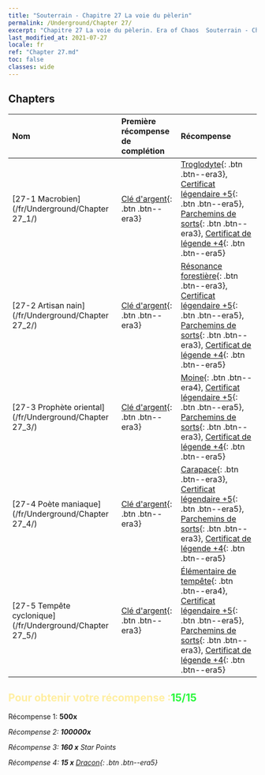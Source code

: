 ```yaml
---
title: "Souterrain - Chapitre 27 La voie du pèlerin"
permalink: /Underground/Chapter 27/
excerpt: "Chapitre 27 La voie du pèlerin. Era of Chaos  Souterrain - Chapitre 27. La voie du pèlerin"
last_modified_at: 2021-07-27
locale: fr
ref: "Chapter 27.md"
toc: false
classes: wide
---
```


## Chapters

  | Nom |  Première récompense de complétion | Récompense |
  |:------------|:------------|:------------| 
  | [27-1 Macrobien](/fr/Underground/Chapter 27_1/) | [Clé d'argent](/ItemsFR/con_693/){: .btn .btn--era3} | [Troglodyte](/ItemsFR/unt_244/){: .btn .btn--era3}, [Certificat légendaire +5](/ItemsFR/mat_102/){: .btn .btn--era5}, [Parchemins de sorts](/ItemsFR/con_694/){: .btn .btn--era3}, [Certificat de légende +4](/ItemsFR/mat_95/){: .btn .btn--era5} |
  | [27-2 Artisan nain](/fr/Underground/Chapter 27_2/) | [Clé d'argent](/ItemsFR/con_693/){: .btn .btn--era3} | [Résonance forestière](/ItemsFR/her_465/){: .btn .btn--era3}, [Certificat légendaire +5](/ItemsFR/mat_102/){: .btn .btn--era5}, [Parchemins de sorts](/ItemsFR/con_694/){: .btn .btn--era3}, [Certificat de légende +4](/ItemsFR/mat_95/){: .btn .btn--era5} |
  | [27-3 Prophète oriental](/fr/Underground/Chapter 27_3/) | [Clé d'argent](/ItemsFR/con_693/){: .btn .btn--era3} | [Moine](/ItemsFR/unt_194/){: .btn .btn--era4}, [Certificat légendaire +5](/ItemsFR/mat_102/){: .btn .btn--era5}, [Parchemins de sorts](/ItemsFR/con_694/){: .btn .btn--era3}, [Certificat de légende +4](/ItemsFR/mat_95/){: .btn .btn--era5} |
  | [27-4 Poète maniaque](/fr/Underground/Chapter 27_4/) | [Clé d'argent](/ItemsFR/con_693/){: .btn .btn--era3} | [Carapace](/ItemsFR/her_452/){: .btn .btn--era3}, [Certificat légendaire +5](/ItemsFR/mat_102/){: .btn .btn--era5}, [Parchemins de sorts](/ItemsFR/con_694/){: .btn .btn--era3}, [Certificat de légende +4](/ItemsFR/mat_95/){: .btn .btn--era5} |
  | [27-5 Tempête cyclonique](/fr/Underground/Chapter 27_5/) | [Clé d'argent](/ItemsFR/con_693/){: .btn .btn--era3} | [Élémentaire de tempête](/ItemsFR/unt_263/){: .btn .btn--era4}, [Certificat légendaire +5](/ItemsFR/mat_102/){: .btn .btn--era5}, [Parchemins de sorts](/ItemsFR/con_694/){: .btn .btn--era3}, [Certificat de légende +4](/ItemsFR/mat_95/){: .btn .btn--era5} |


## <span style="color: #ffeea0">Pour obtenir votre récompense :</span><span style="color: #27f73a">15/15</span>

 Récompense 1:  **500x** <i class="fas fa-gem"/>

 Récompense 2:  **100000x** <i class="fas fa-coins"/>

 Récompense 3: **160 x** Star Points

 Récompense 4: **15 x** [Dracon](/ItemsFR/her_387/){: .btn .btn--era5}

